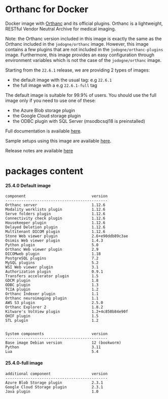 # Orthanc for Docker
Docker image with [Orthanc](https://www.orthanc-server.com/) and its official plugins. Orthanc is a lightweight, RESTful Vendor Neutral Archive for medical imaging.

Note: the Orthanc version included in this image is exactly the same as the Orthanc included in the `jodogne/orthanc` image.  However,
this image contains a few plugins that are not included in the `jodogne/orthanc-plugins` image.  Furthermore,
this image provides an easy configuration through environment variables which is not the case of the `jodogne/orthanc` image.

Starting from the `22.6.1` release, we are providing 2 types of images:
  - the default image with the usual tag: e.g `22.6.1`
  - the full image with a e.g `22.6.1-full` tag

The default image is suitable for 99.9% of users.
You should use the full image only if you need to use one of these:
  - the Azure Blob storage plugin
  - the Google Cloud storage plugin
  - the ODBC plugin with SQL Server (msodbcsql18 is preinstalled)

Full documentation is available [here](https://book.orthanc-server.com/users/docker-orthancteam.html).

Sample setups using this image are available [here](https://github.com/orthanc-server/orthanc-setup-samples/).

Release notes are available [here](https://github.com/orthanc-server/orthanc-builder/blob/master/release-notes-docker-images.md)


# packages content

#### 25.4.0 Default image
```
component                             version
---------------------------------------------
Orthanc server                        1.12.6
Modality worklists plugin             1.12.6
Serve folders plugin                  1.12.6
Connectivity check plugin             1.12.6
Housekeeper plugin                    1.12.6
Delayed Deletion plugin               1.12.6
Multitenant DICOM plugin              1.12.6
Stone Web viewer plugin               2.6+e90ddb89c3ae
Osimis Web viewer plugin              1.4.3
Python plugin                         5.0
Orthanc Web viewer plugin             2.9
DICOMweb plugin                       1.18
PostgreSQL plugins                    7.2
MySQL plugins                         5.2
WSI Web viewer plugin                 3.1
Authorization plugin                  0.9.1
Transfers accelerator plugin          1.5
GDCM plugin                           1.8
ODBC plugin                           1.3
TCIA plugin                           1.2
Orthanc Indexer plugin                1.1
Orthanc neuroimaging plugin           1.1
AWS S3 plugin                         2.5.0
Orthanc Explorer 2                    1.8.2
Kitware's VolView plugin              1.2+4c850b84e90f
OHIF plugin                           1.5
STL plugin                            1.2


System components                     version
---------------------------------------------
Base image Debian version             12 (bookworm)
Python                                3.11
Lua                                   5.4

```

#### 25.4.0-full image
```
additional component                  version
---------------------------------------------
Azure Blob Storage plugin             2.3.1
Google Cloud Storage plugin           2.3.1
Java plugin                           1.0
````
